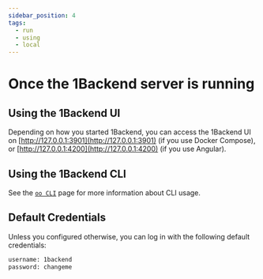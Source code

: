 ```yaml
---
sidebar_position: 4
tags:
  - run
  - using
  - local
---
```


# Once the 1Backend server is running

## Using the 1Backend UI

Depending on how you started 1Backend, you can access the 1Backend UI on [http://127.0.0.1:3901](http://127.0.0.1:3901) (if you use Docker Compose), or [http://127.0.0.1:4200](http://127.0.0.1:4200) (if you use Angular).

## Using the 1Backend CLI

See the [`oo CLI`](/docs/command-line/basics) page for more information about CLI usage.

## Default Credentials

Unless you configured otherwise, you can log in with the following default credentials:

```sh
username: 1backend
password: changeme
```
